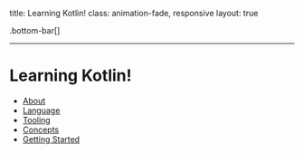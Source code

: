 title: Learning Kotlin!
class: animation-fade, responsive
layout: true

<!-- This slide will serve as the base layout for all your slides -->
.bottom-bar[]

---

# Learning Kotlin!

* [About](./01_about.html)
* [Language](./02_language.html)
* [Tooling](./03_tooling.html)
* [Concepts](./04_concepts.html)
* [Getting Started](./05_getting_started.html)

